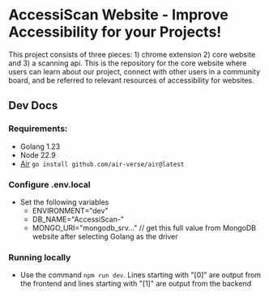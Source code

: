 # AccessiScan Website - Improve Accessibility for your Projects!
This project consists of three pieces: 1) chrome extension 2) core website and 3) a scanning api. This is the repository for the core website where users can learn about our project, connect with other users in a community board, and be referred to relevant resources of accessibility for websites.

## Dev Docs
### Requirements:
- Golang 1.23 
- Node 22.9 
- [Air](https://github.com/air-verse/air) ``` go install github.com/air-verse/air@latest ```
### Configure .env.local 
- Set the following variables 
    - ENVIRONMENT="dev"
    - DB_NAME="AccessiScan-"
    - MONGO_URI="mongodb_srv..." // get this full value from MongoDB website after selecting Golang as the driver
### Running locally 
- Use the command ```npm run dev```. Lines starting with "[0]" are output from the frontend and lines starting with "[1]" are output from the backend
